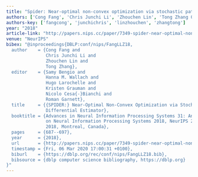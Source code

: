 ```yaml
---
title: "Spider: Near-optimal non-convex optimization via stochastic path-integrated differential estimator"
authors: ['Cong Fang', 'Chris Junchi Li', 'Zhouchen Lin', 'Tong Zhang 0001']
authors-key: ['fangcong', 'junchichris', 'linzhouchen', 'zhangtong']
year: "2018"
article-link: "http://papers.nips.cc/paper/7349-spider-near-optimal-non-convex-optimization-via-stochastic-path-integrated-differential-estimator"
venue: "NeurIPS"
bibex: "@inproceedings{DBLP:conf/nips/FangLLZ18,
  author    = {Cong Fang and
               Chris Junchi Li and
               Zhouchen Lin and
               Tong Zhang},
  editor    = {Samy Bengio and
               Hanna M. Wallach and
               Hugo Larochelle and
               Kristen Grauman and
               Nicolo Cesa{-}Bianchi and
               Roman Garnett},
  title     = {{SPIDER:} Near-Optimal Non-Convex Optimization via Stochastic Path-Integrated
               Differential Estimator},
  booktitle = {Advances in Neural Information Processing Systems 31: Annual Conference
               on Neural Information Processing Systems 2018, NeurIPS 2018, 3-8 December
               2018, Montreal, Canada},
  pages     = {687--697},
  year      = {2018},
  url       = {http://papers.nips.cc/paper/7349-spider-near-optimal-non-convex-optimization-via-stochastic-path-integrated-differential-estimator},
  timestamp = {Fri, 06 Mar 2020 17:00:31 +0100},
  biburl    = {https://dblp.org/rec/conf/nips/FangLLZ18.bib},
  bibsource = {dblp computer science bibliography, https://dblp.org}
}"
---
```

